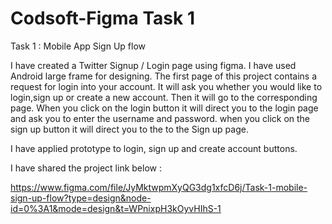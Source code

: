 # Codsoft-Figma Task 1

Task 1 :
Mobile App Sign Up flow 

I have created a Twitter Signup / Login page using figma. I have used Android large frame for designing.
The first page of this project contains a request for login into your account. It will ask you whether you would like to login,sign up or create a new account. Then it will go to the corresponding page.
When you click on the login button  it will direct you to the login page and ask you to  enter  the username and password. when you click on the sign up button it will direct you to the to the Sign up page.

I have applied prototype to login, sign up and create account buttons.

I have shared the project link below :

https://www.figma.com/file/JyMktwpmXyQG3dg1xfcD6j/Task-1-mobile-sign-up-flow?type=design&node-id=0%3A1&mode=design&t=WPnixpH3kOyvHIhS-1


